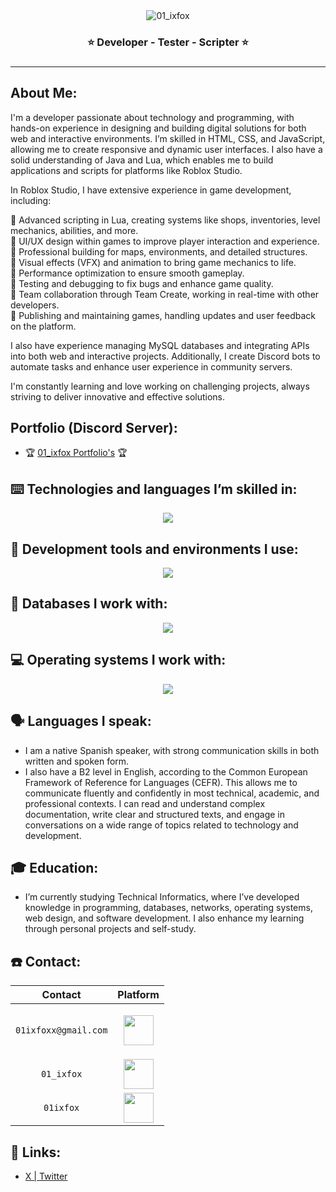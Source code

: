 <div align="center">
    <img src="https://github.com/user-attachments/assets/1232c74b-0f77-44d2-9a5b-ea94d11823ad" alt="01_ixfox">
</div>
<h3 align="center">⭐ Developer - Tester - Scripter ⭐<h3>
<hr>

## About Me:

I'm a developer passionate about technology and programming, with hands-on experience in designing and building digital solutions for both web and interactive environments. I’m skilled in HTML, CSS, and JavaScript, allowing me to create responsive and dynamic user interfaces. I also have a solid understanding of Java and Lua, which enables me to build applications and scripts for platforms like Roblox Studio.

In Roblox Studio, I have extensive experience in game development, including:

🐺 Advanced scripting in Lua, creating systems like shops, inventories, level mechanics, abilities, and more. <br>
🐺 UI/UX design within games to improve player interaction and experience. <br>
🐺 Professional building for maps, environments, and detailed structures. <br>
🐺 Visual effects (VFX) and animation to bring game mechanics to life. <br>
🐺 Performance optimization to ensure smooth gameplay. <br>
🐺 Testing and debugging to fix bugs and enhance game quality. <br>
🐺 Team collaboration through Team Create, working in real-time with other developers. <br>
🐺 Publishing and maintaining games, handling updates and user feedback on the platform. <br>

I also have experience managing MySQL databases and integrating APIs into both web and interactive projects. Additionally, I create Discord bots to automate tasks and enhance user experience in community servers.

I'm constantly learning and love working on challenging projects, always striving to deliver innovative and effective solutions.

## Portfolio (Discord Server):
- 🏆 [01_ixfox Portfolio's](https://discord.gg/Rg9YC67cqJ) 🏆

## ⌨️ Technologies and languages I’m skilled in:
<p align="center">
  <a href="https://skillicons.dev">
    <img src="https://skillicons.dev/icons?i=discord,discordjs,bots,js,nodejs,github,java,html,css,npm,lua,&theme=dark" />
  </a>
</p>

## 🤖 Development tools and environments I use:
<p align="center">
  <a href="https://skillicons.dev">
    <img src="https://skillicons.dev/icons?i=blender,robloxstudio,vscode,wordpress,netbeans&theme=dark" />
  </a>
</p>

## 💾 Databases I work with:
<p align="center">
  <a href="https://skillicons.dev">
    <img src="https://skillicons.dev/icons?i=sqlite,mysql&theme=dark" />
  </a>
</p>

## 💻 Operating systems I work with:
<p align="center">
  <a href="https://skillicons.dev">
    <img src="https://skillicons.dev/icons?i=windows,linux&theme=dark" />
  </a>
</p>

## 🗣️ Languages I speak:
- I am a native Spanish speaker, with strong communication skills in both written and spoken form.
- I also have a B2 level in English, according to the Common European Framework of Reference for Languages (CEFR). This allows me to communicate fluently and confidently in most technical, academic, and professional contexts. I can read and understand complex documentation, write clear and structured texts, and engage in conversations on a wide range of topics related to technology and development.

## 🎓 Education:
- I’m currently studying Technical Informatics, where I’ve developed knowledge in programming, databases, networks, operating systems, web design, and software development. I also enhance my learning through personal projects and self-study.

## ☎️ Contact:

|      Contact       |                         Platform                          |
| :----------------: | :---------------------------------------------------: |
|     `01ixfoxx@gmail.com`      |    <p align="center"><img src="https://skillicons.dev/icons?i=gmail,&theme=dark" width="48"></p>|
|   `01_ixfox`    |  <img src="https://skillicons.dev/icons?i=discord,&theme=dark" width="48">  |
|   `01ixfox`    |  <img src="https://skillicons.dev/icons?i=twitter,&theme=dark" width="48">  |

## 🔗 Links:
- [X | Twitter](https://x.com/01ixfox)
